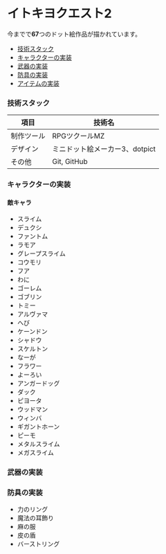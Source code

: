 # イトキヨクエスト2

<!-- PNG_COUNT_START -->
今までで**67**つのドット絵作品が描かれています。
<!-- PNG_COUNT_END -->

* [技術スタック](#技術スタック)
* [キャラクターの実装](#キャラクターの実装)
* [武器の実装](#武器の実装)
* [防具の実装](#防具の実装)
* [アイテムの実装](#アイテムの実装)

### 技術スタック
| 項目| 技術名 |
| --- | --- |
| 制作ツール | RPGツクールMZ |
| デザイン | ミニドット絵メーカー3、dotpict |
| その他 | Git, GitHub |

### キャラクターの実装
#### 敵キャラ
- スライム
- デュクシ
- ファントム
- ラモア
- グレープスライム
- コウモリ
- フア
- わに
- ゴーレム
- ゴブリン
- トミー
- アルヴァマ
- へび
- ケーンドン
- シャドウ
- スケルトン
- なーが
- フラワー
- よーろい
- アンガードッグ
- ダック
- ピヨータ
- ウッドマン
- ウィンバ
- ギガントホーン
- ピーモ
- メタルスライム
- メガスライム

### 武器の実装

### 防具の実装
- 力のリング
- 魔法の耳飾り
- 麻の服
- 皮の盾
- バーストリング
